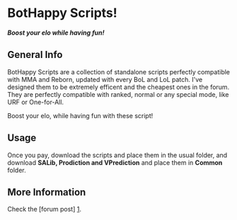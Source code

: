 BotHappy Scripts!
=========

***Boost your elo while having fun!***


General Info
--

BotHappy Scripts are a collection of standalone scripts perfectly compatible with MMA and Reborn, updated with every BoL and LoL patch. I've designed them to be extremely efficent and the cheapest ones in the forum. They are perfectly compatible with ranked, normal or any special mode, like URF or One-for-All.

Boost your elo, while having fun with these script!

Usage
--

Once you pay, download the scripts and place them in the usual folder, and download **SALib, Prodiction and VPrediction** and place them in **Common** folder.

More Information
--

Check the [forum post] [1]. 


[1]:http://botoflegends.com/forum/topic/12577-paid-bothappy-scripts-lee-sin-nidalee-leona-thresh/
